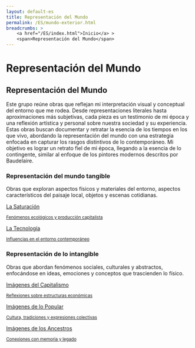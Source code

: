 ```yaml
---
layout: default-es
title: Representación del Mundo
permalink: /ES/mundo-exterior.html
breadcrumbs: >
    <a href="/ES/index.html">Inicio</a> >
    <span>Representación del Mundo</span>
---
```


# Representación del Mundo

## Representación del Mundo

Este grupo reúne obras que reflejan mi interpretación visual y conceptual del entorno que me rodea. Desde representaciones literales hasta aproximaciones más subjetivas, cada pieza es un testimonio de mi época y una reflexión artística y personal sobre nuestra sociedad y su experiencia. Estas obras buscan documentar y retratar la esencia de los tiempos en los que vivo, abordando la representación del mundo con una estrategia enfocada en capturar los rasgos distintivos de lo contemporáneo. Mi objetivo es lograr un retrato fiel de mi época, llegando a la esencia de lo contingente, similar al enfoque de los pintores modernos descritos por Baudelaire.

### Representación del mundo tangible
Obras que exploran aspectos físicos y materiales del entorno, aspectos característicos del paisaje local, objetos y escenas cotidianas.

<div class="button-container">
    <a href="/saturacion.html" class="fancy-button">
        <div class="button-content">
            <p>La Saturación</p>
            <small>Fenómenos ecológicos y producción capitalista</small>
        </div>
    </a>
    <a href="/tecnologia.html" class="fancy-button">
        <div class="button-content">
            <p>La Tecnología</p>
            <small>Influencias en el entorno contemporáneo</small>
        </div>
    </a>
</div>

### Representación de lo intangible
Obras que abordan fenómenos sociales, culturales y abstractos, enfocándose en ideas, emociones y conceptos que trascienden lo físico.

<div class="button-container">
    <a href="/capitalismo.html" class="fancy-button">
        <div class="button-content">
            <p>Imágenes del Capitalismo</p>
            <small>Reflexiones sobre estructuras económicas</small>
        </div>
    </a>
    <a href="/popular.html" class="fancy-button">
        <div class="button-content">
            <p>Imágenes de lo Popular</p>
            <small>Cultura, tradiciones y expresiones colectivas</small>
        </div>
    </a>
    <a href="/ancestros.html" class="fancy-button">
        <div class="button-content">
            <p>Imágenes de los Ancestros</p>
            <small>Conexiones con memoria y legado</small>
        </div>
    </a>
</div>

